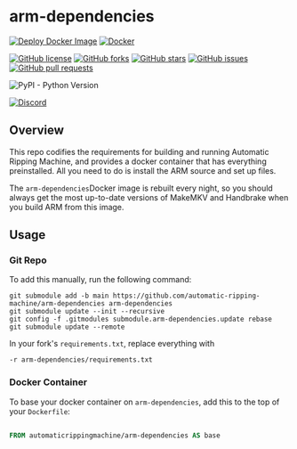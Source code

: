 # arm-dependencies

[![Deploy Docker Image](https://github.com/automatic-ripping-machine/arm-dependencies/actions/workflows/deploy-docker.yml/badge.svg)](https://github.com/automatic-ripping-machine/arm-dependencies/actions/workflows/deploy-docker.yml)
[![Docker](https://img.shields.io/docker/pulls/automaticrippingmachine/arm-dependencies.svg)](https://hub.docker.com/r/automaticrippingmachine/arm-dependencies)

[![GitHub license](https://img.shields.io/github/license/automatic-ripping-machine/arm-dependencies)](https://github.com/automatic-ripping-machine/arm-dependencies/blob/main/LICENSE)
[![GitHub forks](https://img.shields.io/github/forks/automatic-ripping-machine/arm-dependencies)](https://github.com/automatic-ripping-machine/arm-dependencies/network)
[![GitHub stars](https://img.shields.io/github/stars/automatic-ripping-machine/arm-dependencies)](https://github.com/automatic-ripping-machine/arm-dependencies/stargazers)
[![GitHub issues](https://img.shields.io/github/issues/automatic-ripping-machine/arm-dependencies)](https://github.com/automatic-ripping-machine/arm-dependencies/issues)
[![GitHub pull requests](https://img.shields.io/github/issues-pr/automatic-ripping-machine/arm-dependencies)](https://github.com/automatic-ripping-machine/arm-dependencies/pulls)

![PyPI - Python Version](https://img.shields.io/pypi/pyversions/django)

[![Discord](https://img.shields.io/discord/576479573886107699)](https://discord.gg/FUSrn8jUcR)

## Overview
This repo codifies the requirements for building and running Automatic Ripping Machine, and provides a docker container that has everything preinstalled. All you need to do is install the ARM source and set up files.

The `arm-dependencies`Docker image is rebuilt every night, so you should always get the most up-to-date versions of MakeMKV and Handbrake when you build ARM from this image.


## Usage
### Git Repo
To add this manually, run the following command:
```shell
git submodule add -b main https://github.com/automatic-ripping-machine/arm-dependencies arm-dependencies
git submodule update --init --recursive
git config -f .gitmodules submodule.arm-dependencies.update rebase
git submodule update --remote
```

In your fork's `requirements.txt`, replace everything with
```text
-r arm-dependencies/requirements.txt
```

### Docker Container
To base your docker container on `arm-dependencies`, add this to the top of your `Dockerfile`:
```dockerfile

FROM automaticrippingmachine/arm-dependencies AS base
```
